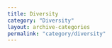 ```yaml
---
title: Diversity
category: "Diversity"
layout: archive-categories
permalink: "category/diversity"
---
```

